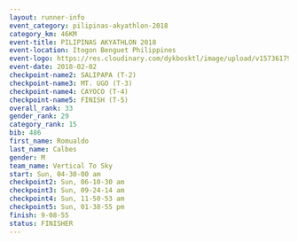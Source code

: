 ```yaml
---
layout: runner-info 
event_category: pilipinas-akyathlon-2018 
category_km: 46KM 
event-title: PILIPINAS AKYATHLON 2018 
event-location: Itogon Benguet Philippines 
event-logo: https://res.cloudinary.com/dykbosktl/image/upload/v1573617968/Logo/akyathlon-logo-new_ifndai.png 
event-date: 2018-02-02 
checkpoint-name2: SALIPAPA (T-2) 
checkpoint-name3: MT. UGO (T-3) 
checkpoint-name4: CAYOCO (T-4) 
checkpoint-name5: FINISH (T-5) 
overall_rank: 33
gender_rank: 29
category_rank: 15
bib: 486
first_name: Romualdo
last_name: Calbes
gender: M
team_name: Vertical To Sky
start: Sun, 04-30-00 am
checkpoint2: Sun, 06-10-30 am
checkpoint3: Sun, 09-24-14 am
checkpoint4: Sun, 11-50-53 am
checkpoint5: Sun, 01-38-55 pm
finish: 9-08-55
status: FINISHER
---
```

